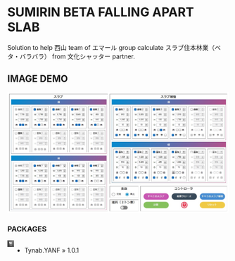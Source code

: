 # SUMIRIN BETA FALLING APART SLAB
Solution to help 西山 team of エマール group calculate スラブ住本林業（ベタ・バラバラ） from 文化シャッター partner.

## IMAGE DEMO
<p align="center">
<img src="https://raw.githubusercontent.com/Tynab/Sumirin-Beta-Falling-Apart-Slab/main/pic/0.jpg"></img>
</p>

### PACKAGES
<img src="https://raw.githubusercontent.com/Tynab/Sumirin-Beta-Falling-Apart-Slab/main/pic/1.png" align="left" width="3%" height="3%"></img>
<div style="display:flex;">

- Tynab.YANF » 1.0.1

</div>